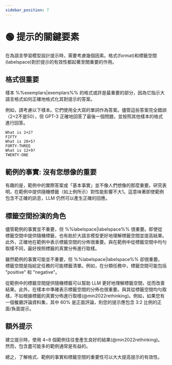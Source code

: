 ```yaml
---
sidebar_position: 7
---
```


# 🟢 提示的關鍵要素

在為語言學習模型設計提示時，需要考慮幾個因素。格式(format)和標籤空間(labelspace)對於提示的有效性都起著至關重要的作用。

## 格式很重要

樣本 %%exemplars|exemplars%% 的格式或許是最重要的部分，因為它指示大語言格式如何正確地格式化其對提示的答案。

例如，請考慮以下樣本。它們使用全大寫的單詞作為答案。儘管這些答案完全錯誤（2+2不是50），但 GPT-3 正確地回答了最後一個問題，並按照其他樣本的格式進行回答。

```text
What is 2+2? 
FIFTY
What is 20+5?
FORTY-THREE
What is 12+9?
TWENTY-ONE
```

## 範例的事實: 沒有您想像的重要

有趣的是，範例中的實際答案或「基本事實」並不像人們想像的那麼重要。研究表明，在範例中提供隨機標籤（如上例所示）對性能影響不大1。這意味著即使範例包含不正確的訊息，LLM 仍然可以產生正確的回應。

## 標籤空間扮演的角色

儘管範例的事實並不重要，但 %%labelspace|labelspace%% 很重要。即使從標籤空間中提供隨機標籤，也有助於大語言模型更好地理解標籤空間並提高結果。此外，正確地在範例中表示標籤空間的分佈很重要。與在範例中從標籤空間中均勻取樣不同，最好按照標籤的真實分佈進行取樣。

雖然範例的事實可能並不重要，但 %%labelspace|labelspace%% 卻很重要。標籤空間是指給定任務的可能標籤清單。例如，在分類任務中，標籤空間可能包括 "positive" 和 "negative"。

從範例中的標籤空間提供隨機標籤可以幫助 LLM 更好地理解標籤空間，從而改善結果。此外，在樣本中準確表示標籤空間的分佈也很重要。與其從標籤空間均勻取樣，不如根據標籤的真實分佈進行取樣(@min2022rethinking)。例如，如果您有一個餐廳評論資料集，其中 60% 是正面評論，則您的提示應包含 3:2 比例的正面/負面提示。


## 額外提示

建立提示時，使用 4~8 個範例往往會產生良好的結果(@min2022rethinking)。然而，包含盡可能多的範例通常是有益的。

總之，了解格式、範例的事實和標籤空間的重要性可以大大提高提示的有效性。

[^labelspace]: See the [vocabulary reference](https://learnprompting.org/docs/vocabulary#labels) for more info.
